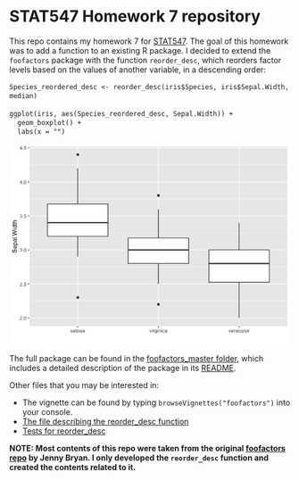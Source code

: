 # STAT547 Homework 7 repository

This repo contains my homework 7 for [STAT547](http://stat545.com/Classroom/). The goal of this homework was to add a function to an existing R package. I decided to extend the `foofactors` package with the function `reorder_desc`, which reorders factor levels based on the values of another variable, in a descending order:

```{r}
Species_reordered_desc <- reorder_desc(iris$Species, iris$Sepal.Width, median)

ggplot(iris, aes(Species_reordered_desc, Sepal.Width)) + 
  geom_boxplot() +
  labs(x = "")
```

![](foofactors-master/README-unnamed-chunk-7-1.png)

The full package can be found in the [foofactors_master folder](https://github.com/STAT545-UBC-students/hw07-fjbasedow/tree/master/foofactors-master), which includes a detailed description of the package in its [README](https://github.com/STAT545-UBC-students/hw07-fjbasedow/blob/master/foofactors-master/README.md). 

Other files that you may be interested in:
* The vignette can be found by typing `browseVignettes("foofactors")` into your console.
* [The file describing the reorder_desc function](https://github.com/STAT545-UBC-students/hw07-fjbasedow/blob/master/foofactors-master/R/reorder_desc.R)
* [Tests for reorder_desc](https://github.com/STAT545-UBC-students/hw07-fjbasedow/blob/master/foofactors-master/tests/testthat/test_reorder_desc.R)

**NOTE: Most contents of this repo were taken from the original [foofactors repo](https://github.com/jennybc/foofactors) by Jenny Bryan. I only developed the `reorder_desc` function and created the contents related to it.**



